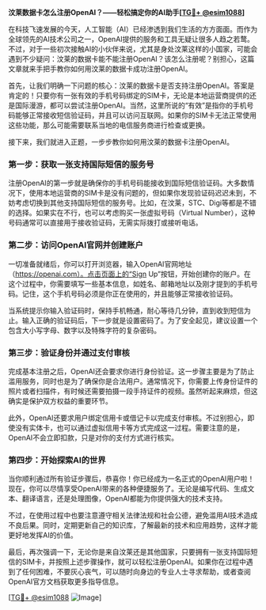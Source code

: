 **汶莱数据卡怎么注册OpenAI？——轻松搞定你的AI助手[[TG💪+ @esim1088](https://t.me/s/esim1088)]**

在科技飞速发展的今天，人工智能（AI）已经渗透到我们生活的方方面面。而作为全球领先的AI技术公司之一，OpenAI提供的服务和工具无疑让很多人趋之若鹜。不过，对于一些初次接触AI的小伙伴来说，尤其是身处汶莱这样的小国家，可能会遇到不少疑问：汶莱的数据卡能不能注册OpenAI？该怎么注册呢？别担心，这篇文章就来手把手教你如何用汶莱的数据卡成功注册OpenAI。

首先，让我们明确一下问题的核心：汶莱的数据卡是否支持注册OpenAI。答案是肯定的！只要你有一张有效的手机号码绑定的SIM卡，无论是本地运营商提供的还是国际漫游，都可以尝试注册OpenAI。当然，这里所说的“有效”是指你的手机号码能够正常接收短信验证码，并且可以访问互联网。如果你的SIM卡无法正常使用这些功能，那么可能需要联系当地的电信服务商进行检查或更换。

接下来，我们就进入正题，一步步教你如何用汶莱的数据卡注册OpenAI。

### 第一步：获取一张支持国际短信的服务号

注册OpenAI的第一步就是确保你的手机号码能接收到国际短信验证码。大多数情况下，使用本地运营商的SIM卡是没有问题的，但如果你发现验证码迟迟未到，不妨考虑切换到其他支持国际短信的服务号。比如，在汶莱，STC、Digi等都是不错的选择。如果实在不行，也可以考虑购买一张虚拟号码（Virtual Number），这种号码通常可以直接用于接收验证码，无需实际拨打或接听电话。

### 第二步：访问OpenAI官网并创建账户

一切准备就绪后，你可以打开浏览器，输入OpenAI官网地址（https://openai.com）。点击页面上的“Sign Up”按钮，开始创建你的账户。在这个过程中，你需要填写一些基本信息，如姓名、邮箱地址以及刚才提到的手机号码。记住，这个手机号码必须是你正在使用的，并且能够正常接收验证码。

当系统提示你输入验证码时，保持手机畅通，耐心等待几分钟，直到收到短信为止。输入正确的验证码后，下一步就是设置密码了。为了安全起见，建议设置一个包含大小写字母、数字以及特殊字符的复杂密码。

### 第三步：验证身份并通过支付审核

完成基本注册之后，OpenAI还会要求你进行身份验证。这一步骤主要是为了防止滥用服务，同时也是为了确保你是合法用户。通常情况下，你需要上传身份证件的照片或者扫描件，有时候还需要拍摄一段手持证件的视频。虽然听起来麻烦，但这确实是保护双方权益的重要环节。

此外，OpenAI还要求用户绑定信用卡或借记卡以完成支付审核。不过别担心，即使没有实体卡，也可以通过虚拟信用卡等方式完成这一过程。需要注意的是，OpenAI不会立即扣款，只是对你的支付方式进行核实。

### 第四步：开始探索AI的世界

当你顺利通过所有验证步骤后，恭喜你！你已经成为一名正式的OpenAI用户啦！现在，你可以尽情享受OpenAI带来的各种便捷服务了。无论是编写代码、生成文本、翻译语言，还是处理图像，OpenAI都能为你提供强大的技术支持。

不过，在使用过程中也要注意遵守相关法律法规和社会公德，避免滥用AI技术造成不良后果。同时，定期更新自己的知识库，了解最新的技术和应用趋势，这样才能更好地发挥AI的价值。

最后，再次强调一下，无论你是来自汶莱还是其他国家，只要拥有一张支持国际短信的SIM卡，并按照上述步骤操作，就可以轻松注册OpenAI。如果你在过程中遇到了任何困难，不要灰心丧气，可以随时向身边的专业人士寻求帮助，或者查阅OpenAI官方文档获取更多指导信息。

[[TG💪+ @esim1088](https://t.me/s/esim1088) ![Image](https://i.postimg.cc/4NQfJmqS/Snipaste-2025-05-13-00-14-12.png)]